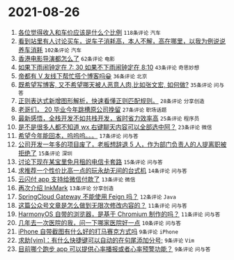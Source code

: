# 2021-08-26

1. [各位觉得收入和车价应该是什么个比例](https://www.v2ex.com/t/798059) `118条评论` `汽车`
1. [看到站里有人讨论买车，说车子消耗高，本人不解，高在哪里，以我为例说说养车消耗](https://www.v2ex.com/t/798124) `102条评论` `汽车`
1. [香港电影导演都怎么了](https://www.v2ex.com/t/798151) `62条评论` `电影`
1. [如果下雨闹钟定在 7: 30 如果不下雨闹钟定在 8:10](https://www.v2ex.com/t/798075) `43条评论` `奇思妙想`
1. [帝都有 V 友线下帮忙搭个博客吗😀](https://www.v2ex.com/t/798106) `36条评论` `北京`
1. [既希望写博客, 又不希望哪天被人恶意人肉,比如张文宏, 如何做?](https://www.v2ex.com/t/798073) `35条评论` `问与答`
1. [正则表达式新增图形解析，快速看懂正则匹配规则。](https://www.v2ex.com/t/798083) `28条评论` `分享创造`
1. [老哥们， 20 毕业今年跳槽原公司挽留](https://www.v2ex.com/t/798145) `27条评论` `职场话题`
1. [最新感悟，全栈开发不如共栈开发，省时省力效率高](https://www.v2ex.com/t/798115) `25条评论` `程序员`
1. [是不是很多人都不知道 wx 右键聊天内容可以全部选中阿？](https://www.v2ex.com/t/798077) `23条评论` `微信`
1. [希望今年能回本，呜呜呜。。。](https://www.v2ex.com/t/798154) `17条评论` `问与答`
1. [公司开发一年多的项目废了，老板想辞退 5 人，作为部门负责人的人提离职被拒绝了](https://www.v2ex.com/t/798163) `15条评论` `深圳`
1. [讨论下现在某宝里免月租的电信卡套路](https://www.v2ex.com/t/798080) `15条评论` `问与答`
1. [求推荐一个性价比高一点的玩永劫无间的台式机](https://www.v2ex.com/t/798078) `14条评论` `问与答`
1. [云闪付 app 支持给微信付款了](https://www.v2ex.com/t/798085) `13条评论` `微信`
1. [再次介绍 InkMark](https://www.v2ex.com/t/798060) `13条评论` `分享创造`
1. [SpringCloud Gateway 不能使用 Feign 吗？](https://www.v2ex.com/t/798068) `12条评论` `Java`
1. [这篇公众号文章是怎么做到无限次修改内容的？](https://www.v2ex.com/t/798153) `11条评论` `问与答`
1. [HarmonyOS 自带的浏览器，是基于 Chromium 制作的吗？](https://www.v2ex.com/t/798094) `11条评论` `问与答`
1. [几年去一次医院的我，问一下哪家医院好一点](https://www.v2ex.com/t/798069) `10条评论` `问与答`
1. [iPhone 自带截图有什么好的打马赛克方式吗](https://www.v2ex.com/t/798157) `9条评论` `iPhone`
1. [求助[vim]：有什么快捷键可以自动的在句尾添加分号;](https://www.v2ex.com/t/798135) `9条评论` `Vim`
1. [目前哪个跑步 app 可以提供心率播报或者心率预警功能？](https://www.v2ex.com/t/798132) `9条评论` `问与答`
